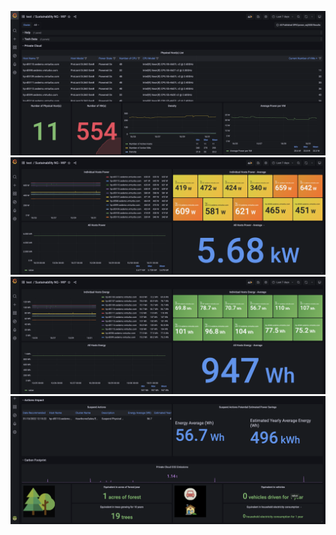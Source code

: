 ![image](../../resources/images/CSPE-Sustainability-1.png)
![image](../../resources/images/CSPE-Sustainability-2.png)
![image](../../resources/images/CSPE-Sustainability-3.png)
![image](../../resources/images/CSPE-Sustainability-4.png)
